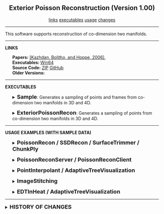 <center><h2>Exterior Poisson Reconstruction (Version 1.00)</h2></center>
<center>
<a href="#LINKS">links</a>
<!--
<a href="#COMPILATION">compilation</a>
-->
<a href="#EXECUTABLES">executables</a>
<a href="#USAGE">usage</a>
<a href="#CHANGES">changes</a>
</center>
<hr>
This software supports reconstruction of co-dimension two manifolds.
<hr>
<a name="LINKS"><b>LINKS</b></a><br>
<ul>
<b>Papers:</b>
<a href="https://www.cs.jhu.edu/~misha/MyPapers/SGP06.pdf">[Kazhdan, Bolitho, and Hoppe, 2006]</a>,
<br>
<b>Executables: </b>
<a href="https://www.cs.jhu.edu/~misha/Code/ExteriorPoissonRecon/Version1.00/ExteriorPoissonRecon.x64.zip">Win64</a><br>
<b>Source Code:</b>
<a href="https://www.cs.jhu.edu/~misha/Code/ExteriorPoissonRecon/Version1.00/ExteriorPoissonRecon.zip">ZIP</a> <a href="https://github.com/mkazhdan/ExteriorPoissonRecon">GitHub</a><br>
<b>Older Versions:</b>
<!--
<a href="https://www.cs.jhu.edu/~misha/Code/ExteriorPoissonRecon/Version1.00/">V1.00</a>,
-->
</ul>

<hr>
<a name="EXECUTABLES"><b>EXECUTABLES</b></a><br>

<ul>
<dl>
<DETAILS>
<SUMMARY>
<font size="+1"><b>Sample</b></font>:
Generates a sampling of points and frames from co-dimension two manifolds in 3D and 4D.
</SUMMARY>

<dt><b>--type</b> &lt;<i>input geometry type</i>&gt;</dt>
<dd>
This string specifies the type of geometry the points should be sampled from. Supported types include:
<UL>
<LI><code>line_segment</code>: Points lie on a (straight) line segment
<LI><code>circle</code>: Points lie on a circle
<LI><code>link</code>: Points lie on two interlocking circles
<LI><code>spiral:&lt;r&gt;</code>: Points lie on a spiral with <code>r</code> rotations
<LI><code>torus_knot:&lt;p&gt;:&lt;q&gt;</code>: Points lie on a (<code>p</code>,<code>q</code>) torus-knot 
<LI><code>borromean_rings</code>: Points lie on interlocking Borromean rings
<LI><code>clifford_torus</code>: Points lie on the Clifford torus
<LI><code>hopf_torus:&lt;n&gt;:&lt;a&gt;</code>: Points lie on the Hopf torus with <code>n</code> nodes and amplitude <code>a</code>.<BR>
Reasonable values for amplitude are in the range [0.1,0.5].
</UL>
</dd>

<dt>[<b>--out &lt;output file name&gt;</B>]</dt>
<dd>
This string value specifies the name of the file to which the samples will be written.<br>
The file will be written in out in binary <a href="https://www.cc.gatech.edu/projects/large_models/ply.html">PLY</a> format,
with x-, y-, and z-coordinates of the positions encoded by the properties <i>x</i>, <i>y</i> and the orientation of the sample given by the (linearized) coefficients of a skew-symmetric matrix,
encoded by the properties <i>skew0</i>,...,<i>skew&lt;n&gt;</i> with <i>n=2</i> for curves in 3D and <i>n=5</i> for surfaces in 4D.
</dd>

<dt>[<b>--res</b> &lt;<i>sample resolution</i>&gt;]</dt>
<dd> This integer value specifies the resolution of the sampling.<BR>
The default value for this parameter is 1024.
</dd>

<dt>[<b>--aNoise</b> &lt;<i>angular noise</i>&gt;]</dt>
<dd> This floating point value specifies the maximum amount of noise in the samples' orientations (in units of radians).<BR>
The default value for this parameter is 0.
</dd>

<dt>[<b>--pNoise</b> &lt;<i>positional noise</i>&gt;]</dt>
<dd> This floating point value specifies the maximum amount of noise in the samples' positions (in units of voxels).<BR>
The default value for this parameter is 0.
</dd>

<dt>[<b>--regular</b>]</dt>
<dd>If enabled, samples will be obtained by regularly sampling in parameter space.</dd>

</DETAILS>
</dl>
</ul>

<!--------------------->

<ul>
<dl>
<DETAILS>
<SUMMARY>
<font size="+1"><b>ExteriorPoissonRecon</b></font>:
Generates a sampling of points from co-dimension two manifolds in 3D and 4D.
</SUMMARY>

<dt><b>--in</b> &lt;<i>dimension, input points and frames</i>&gt;</dt>
<dd>
This integer/string pair value specifies the dimension in which the points are embedded and the name of the file containing the points.
</dd>

<dt><b>[--out</b> &lt;<i>grid header</i>&gt;</dt>]
<dd>
This string value specifies the header for the grid files describing the estimated density distribution and the reconstructed implicit function.<br>
The density will be output to the file <code>&lt;grid header&gt;.density.grid</code> and the reconstructed implicit function will be output to the file <code>&lt;grid header&gt;.grid</code>.
</dd>

<dt>[<b>--depth &lt;reconstruction depth&gt;</B>]</dt>
<dd>
This integer value is the depth of the grid that will be used for reconstruction.
Running at depth <i>d</i> corresponds to solving on a grid whose resolution is than <i>2^D x 2^d x ... </i>.<br>
The default value for this parameter is 5.
</dd>

<dt>[<b>--sWeight &lt;screening weight&gt;</B>]</dt>
<dd>
This floating point value is the screening weight used for reconstruction.<br>
The default value for this parameter is 50.
</dd>

<dt>[<b>--dWeight &lt;Dirichlet weight&gt;</B>]</dt>
<dd>
This floating point value is the Dirichlet weight used for reconstruction.<br>
The default value for this parameter is 0.003125.
</dd>

<dt>[<B>--scale &lt;scale factor&gt;]</dt>
<dd>
This floating point value specifies the ratio between the diameter of the cube used for reconstruction and the diameter of the samples' bounding cube.<br>
The default value is 1.1.
</dd>

<dt>[<b>--verbose &lt;verbosity&gt;</b>]
<dd>
This integer value specifies the level of verbosity of the executable's output to the command prompt.
<UL>
<LI>0: No ooutput
<LI>1: Global residual error
<LI>2: Residual error after each level of the multigrid hierarchy 
</UL>
</dd>

</DETAILS>
</dl>
</ul>


<hr>
<a name="USAGE"><b>USAGE EXAMPLES (WITH SAMPLE DATA)</b></a><br>

<ul>
<dl>
<DETAILS>
<SUMMARY>
<font size="+1"><b>PoissonRecon / SSDRecon / SurfaceTrimmer / ChunkPly</b></font>
</SUMMARY>
For testing purposes, four point sets are provided:
<ol>

<li> <a href="https://www.cs.jhu.edu/~misha/Code/PoissonRecon/horse.npts"><b>Horse</b></a>:
A set of 100,000 oriented point samples (represented in ASCII format) was obtained by sampling a virtual horse model with a sampling density proportional to curvature, giving a set of non-uniformly distributed points.<br>
The surface of the model can be reconstructed by calling the either Poisson surface reconstructor:
<blockquote><code>% PoissonRecon --in horse.npts --out horse.ply --depth 10</code></blockquote>
or the SSD surface reconstructor
<blockquote><code>% SSDRecon --in horse.npts --out horse.ply --depth 10</code></blockquote>
</li>

<li> <a href="https://www.cs.jhu.edu/~misha/Code/PoissonRecon/bunny.points.ply"><b>Bunny</b></a>:
A set of 362,271 oriented point samples (represented in PLY format) was obtained by merging the data from the original Stanford Bunny
<a href="ftp://graphics.stanford.edu/pub/3Dscanrep/bunny.tar.gz">range scans</a>. The orientation of the sample points was estimated
using the connectivity information within individual range scans.<br>
The original (unscreened) Poisson reconstruction can be obtained by setting the point interpolation weight to zero:
<blockquote><code>% PoissonRecon --in bunny.points.ply --out bunny.ply --depth 10 --pointWeight 0</code></blockquote>
By default, the Poisson surface reconstructor uses degree-2 B-splines. A more efficient reconstruction can be obtained using degree-1 B-splines:
<blockquote><code>% PoissonRecon --in bunny.points.ply --out bunny.ply --depth 10 --pointWeight 0 --degree 1</code></blockquote>
(The SSD reconstructor requires B-splines of degree at least 2 since second derivatives are required to formulate the bi-Laplacian energy.)
</li>

<li> <a href="https://www.cs.jhu.edu/~misha/Code/PoissonRecon/eagle.points.ply"><b>Eagle</b></a>:
A set of 796,825 oriented point samples with color (represented in PLY format) was obtained in the EPFL <a href="https://lgg.epfl.ch/statues.php">Scanning 3D Statues from Photos</a> course.<br>
A reconstruction of the eagle can be obtained by calling:
<blockquote><code>% PoissonRecon --in eagle.points.ply --out eagle.pr.ply --depth 10</code></blockquote>
(with the RGBA color properties automatically detected from the .ply header).<BR>
A reconstruction of the eagle that does not close up the holes can be obtained by first calling:
<blockquote><code>% SSDRecon --in eagle.points.ply --out eagle.ssd.ply --depth 10 --density</code></blockquote>
using the <b>--density</b> flag to indicate that density estimates should be output with the vertices of the mesh, and then calling:
<blockquote><code>% SurfaceTrimmer --in eagle.ssd.ply --out eagle.ssd.trimmed.ply --trim 7</code></blockquote>
to remove all subsets of the surface where the sampling density corresponds to a depth smaller than 7.<BR>
This reconstruction can be chunked into cubes of size 4&times;4&times;4 by calling:
<blockquote><code>% ChunkPly --in 1 eagle.ssd.trimmed.ply --out eagle.ssd.trimmed.chnks --width 4</code></blockquote>
which partitions the reconstruction into 11 pieces.

<li> <a href="https://www.cs.jhu.edu/~misha/Code/PoissonRecon/torso.zip"><b>Torso</b></a>:
A set of 3,488,432 (torso.points.ply) and an envelope (torso.envelope.ply).<br>
A reconstruction of the torso that constrains the reconstruction to be contained within the envelope can be obtained by calling:
<blockquote><code>% PoissonRecon --in torso.points.ply --envelope torso.envelope.ply --out torso.pr.ply --depth 10</code></blockquote>
using the <b>--envelope</b> flag to specify the water-tight mesh constraining the reconstruction.<BR>
</li>

</ol>

</DETAILS>
</dl>
</ul>


<ul>
<dl>
<DETAILS>
<SUMMARY>
<font size="+1"><b>PoissonReconServer / PoissonReconClient</b></font>
</SUMMARY>
For testing purposes, two point sets are provided:
<ol>

<li> <a href="https://www.cs.jhu.edu/~misha/Code/PoissonRecon/eagle.points.ply"><b>Eagle</b></a>:
A set of 796,825 oriented point samples with color was obtained in the EPFL <a href="https://lgg.epfl.ch/statues.php">Scanning 3D Statues from Photos</a> course.<br>
Assuming the point-set is placed in the <b>networked</b> file <code>&lt;in dir&gt;</CODE> and that a <b>networked</b> temporary folder <code>&lt;temp dir&gt;</code> exists, a distributed reconstruction of the eagle over 4 clients at depth 10, outputting the reconstruction to <code>eagle.ply</code> (relative to the directory from the server is run), can be obtained by calling:
<blockquote><code>% PoissonReconServer --count 4 --depth 10 --in &lt;in dir&gt;/eagle.points.ply --tempDir &lt;temp dir&gt;/temp --out eagle.ply </code></blockquote>
(with the RGBA color properties automatically detected from the .ply header).<BR>
This will initiate the server which will output the address and port for the clients to connect to:
<blockquote><code>Server Address: &lt;IPv4 address&gt;:&lt;port&gt;</code></blockquote>
The four clients can then be executed by connecting them to the server:
<blockquote><code>% PoissonReconClient --port &lt;port&gt; --address &lt;IPv4 address&gt;</code></blockquote>
<blockquote><code>% PoissonReconClient --port &lt;port&gt; --address &lt;IPv4 address&gt;</code></blockquote>
<blockquote><code>% PoissonReconClient --port &lt;port&gt; --address &lt;IPv4 address&gt;</code></blockquote>
<blockquote><code>% PoissonReconClient --port &lt;port&gt; --address &lt;IPv4 address&gt;</code></blockquote>
Alternatively, the four clients can be executed serially:
<blockquote><code>% PoissonReconClient --port &lt;port&gt; --address &lt;IPv4 address&gt; --multi 4</code></blockquote>

<li> <a href="https://www.cs.jhu.edu/~misha/Code/PoissonRecon/SafraSquare.points.ply"><b>Safra Square</b></a>:
For testing purposes, the <A HREF="10163.points.ply">Safra-Square</A> point set, containing 2,364,268,059 oriented point samples with color, has been generously provided by <A HREF="https://www.resonai.com/">Resonai</A>.
</li>

</ol>

</DETAILS>
</dl>
</ul>

<ul>
<dl>
<DETAILS>
<SUMMARY>
<font size="+1"><b>PointInterpolant / AdaptiveTreeVisualization</b></font>
</SUMMARY>
For testing purposes, a pair of point-sets is provided:
<ol>

<li> <a href="https://www.cs.jhu.edu/~misha/Code/PoissonRecon/quadratic.2D.fitting.samples"><b>fitting samples</b></a>:
A set of 1000 random 2D samples from within the square [-1,1,]x[-1,1] along with the evaluation of the quadratic <i>f(x,y)=x*x+y*y</i> at each sample point (represented in ASCII format).
<LI> <a href="https://www.cs.jhu.edu/~misha/Code/PoissonRecon/quadratic.2D.evaluation.samples"><b>evaluation samples</b></a>:
A set of 4 2D positions at which the fit function is to be evaluated (represented in ASCII format).
</ol>

The function fitting the input samples can be by calling the point interpolant:
<blockquote><code>% PointInterpolant --inValues quadratic.2D.fitting.samples --tree quadratic.2D.tree --dim 2</code></blockquote>
Then, the reconstructed function can be evaluated at the evaluation samples by calling the adaptive tree visualization:
<blockquote><code>% AdaptiveTreeVisualization --in quadratic.2D.tree --samples quadratic.2D.evaluation.samples</code></blockquote>
This will output the evaluation positions and values:
<blockquote><CODE>0 0 1.33836e-05</CODE></blockquote>
<blockquote><CODE>0.5 0 0.25001</CODE></blockquote>
<blockquote><CODE>0.5 0.5 0.500006</CODE></blockquote>
<blockquote><CODE>2 2 nan</CODE></blockquote>
Note that because the (last) evaluation position (2,2) is outside the bounding box of the fitting samples, the function cannot be evaluated at this point and a value of "nan" is output.
</DETAILS>
</dl>
</ul>

<ul>
<dl>
<DETAILS>
<SUMMARY>
<font size="+1"><b>ImageStitching</b></font>
</SUMMARY>
For testing purposes, two panoramas are provided: <a href="https://www.cs.jhu.edu/~misha/Code/PoissonRecon/Jaffa.zip"><b>Jaffa</b></a> (23794 x 9492 pixels) and <a href="https://www.cs.jhu.edu/~misha/Code/PoissonRecon/OldRag.zip"><b>OldRag</b></a> (87722 x 12501 pixels).

A seamless panorama can be obtained by running:
<blockquote><code>% ImageSitching --in pixels.png labels.png --out out.png</code></blockquote>

</DETAILS>
</dl>
</ul>


<ul>
<dl>
<DETAILS>
<SUMMARY>
<font size="+1"><b>EDTInHeat / AdaptiveTreeVisualization</b></font>
</SUMMARY>
The Euclidean Distance Tranform of the reconstructed horse can be obtained by running:
<blockquote><code>% EDTInHeat --in horse.ply --out horse.edt --depth 9</code></blockquote>
Then, the visualization code can be used to extract iso-surfaces from the implicit function.<BR>
To obtain a visualization near the input surface, use an iso-value close to zero:
<blockquote><code>% AdaptiveTreeVisualization.exe --in horse.edt --mesh horse_0.01_.ply --iso 0.01 --flip</code></blockquote>
(By default, the surface is aligned so that the outward facing normal aligns with the negative gradient. Hence, specifying the <CODE>--flip</CODE> flag is used to re-orient the surface.)<BR>
To obtain a visualization closer to the boundary of the bounding box, use an iso-value close to zero:
<blockquote><code>% AdaptiveTreeVisualization.exe --in horse.edt --mesh horse_0.25_.ply --iso 0.25 --flip</code></blockquote>
(Since the default <CODE>--scale</CODE> is 2, a value of 0.25 should still give a surface that is contained within the bounding box.)<BR>
To obtain a sampling of the implicit function over a regular grid:
<blockquote><code>% AdaptiveTreeVisualization.exe --in horse.edt --grid horse.grid</code></blockquote>

</DETAILS>
</dl>
</ul>


<hr>
<DETAILS>
<SUMMARY>
<A NAME="CHANGES"><font size="+1"><b><B>HISTORY OF CHANGES</B></b></font></A>
</SUMMARY>
<a href="https://www.cs.jhu.edu/~misha/Code/PoissonRecon/Version1.00/">Version 1.00</a>:
<ol>
<li>Initial release
</ol>

</DETAILS>

<!--
<hr>
<a name="SUPPORT"><b>SUPPORT</b></a><br>
<UL>
<LI>This work was genersouly supported by the National Science Foundation (NSF) grant numbers <A HREF="https://www.nsf.gov/awardsearch/showAward?AWD_ID=0746039">0746039</A> and <A HREF="https://www.nsf.gov/awardsearch/showAward?AWD_ID=1422325">1422325</A>.
<LI>We are extremely grateful to the EPFL <a href="https://lgg.epfl.ch/statues.php">Scanning 3D Statues from Photos</a> course, the <A HREF="http://graphics.stanford.edu/data/3Dscanrep/">Stanford 3D Scanning Repository</A>, and <A HREF="https://www.resonai.com/">Resonai</A> for sharing their data.
<LI>This work was carried out at the <A HREF="https://www.arch.jhu.edu/">Advanced Research Computing at Hopkins (ARCH)</A> core facility, which is supported by the National Science Foundation (NSF) grant number <A HREF="https://www.nsf.gov/awardsearch/showAward?AWD_ID=1920103">1920103</A>.
</UL>
--<
